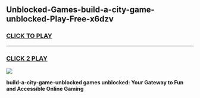 
## Unblocked-Games-build-a-city-game-unblocked-Play-Free-x6dzv
<h3>
<a href="https://premium76.site?title=build-a-city-game-unblocked&ref=18A1">CLICK TO PLAY</a></h3>
<hr>

<h3>
<a href="https://premium76.site?title=build-a-city-game-unblocked&ref=18A1">CLICK 2 PLAY</a>
  
</h3>

<a href="https://premium76.site?title=build-a-city-game-unblocked&ref=18A1"><img src="https://clearcache.store/games.png"></a>


**build-a-city-game-unblocked games unblocked: Your Gateway to Fun and Accessible Online Gaming**
